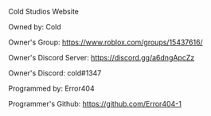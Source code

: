Cold Studios Website

Owned by: Cold

Owner's Group: https://www.roblox.com/groups/15437616/

Owner's Discord Server: https://discord.gg/a6dngApcZz

Owner's Discord: cold#1347 

Programmed by: Error404

Programmer's Github: https://github.com/Error404-1